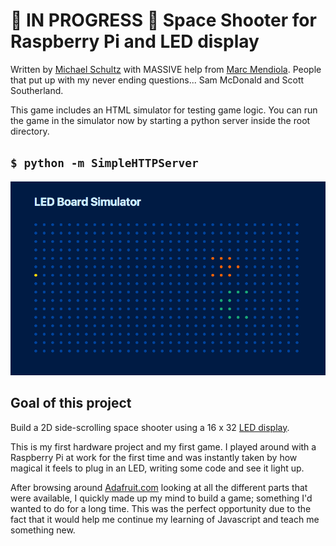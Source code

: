 # 🚧 IN PROGRESS 🚧 Space Shooter for Raspberry Pi and LED display
Written by [Michael Schultz](http://twitter.com/michaelschultz) with MASSIVE help from [Marc Mendiola](http://twitter.com/codemookie). People that put up with my never ending questions... Sam McDonald and Scott Southerland.

This game includes an HTML simulator for testing game logic. You can run the game in the simulator now by starting a python server inside the root directory.

`$ python -m SimpleHTTPServer`
---

![screenshot](https://raw.githubusercontent.com/michaelwschultz/Space-Shooter-LED/master/screenshot.png)

## Goal of this project
Build a 2D side-scrolling space shooter using a 16 x 32 [LED display](https://www.adafruit.com/products/420).

This is my first hardware project and my first game. I played around with a Raspberry Pi at work for the first time and was instantly taken by how magical it feels to plug in an LED, writing some code and see it light up.

After browsing around [Adafruit.com](http://adafruit.com) looking at all the different parts that were available, I quickly made up my mind to build a game; something I'd wanted to do for a long time. This was the perfect opportunity due to the fact that it would help me continue my learning of Javascript and teach me something new.
